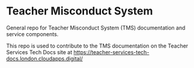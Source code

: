 # Teacher Misconduct System

General repo for Teacher Misconduct System (TMS) documentation and service components.

This repo is used to contribute to the TMS documentation on the Teacher Services Tech Docs site at https://teacher-services-tech-docs.london.cloudapps.digital/
